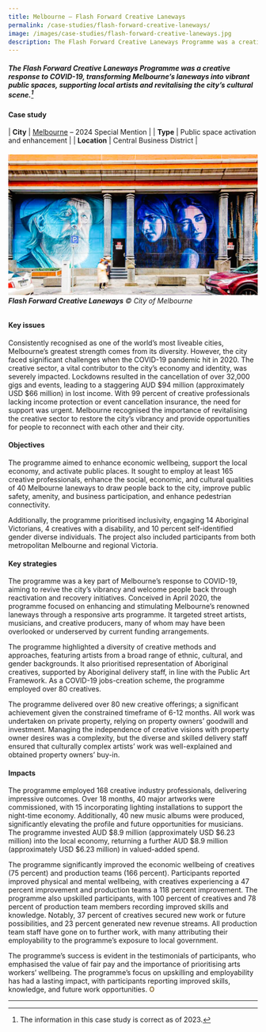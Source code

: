 ```yaml
---
title: Melbourne – Flash Forward Creative Laneways
permalink: /case-studies/flash-forward-creative-laneways/
image: /images/case-studies/flash-forward-creative-laneways.jpg
description: The Flash Forward Creative Laneways Programme was a creative response to COVID-19, transforming Melbourne’s laneways into vibrant public spaces, supporting local artists and revitalising the city’s cultural scene.
---
```


##### The Flash Forward Creative Laneways Programme was a creative response to COVID-19, transforming Melbourne’s laneways into vibrant public spaces, supporting local artists and revitalising the city’s cultural scene.[^1]

#### **Case study**

| **City** | [Melbourne](/melbourne/) – 2024 Special Mention |
| **Type** | Public space activation and enhancement  |
| **Location** | Central Business District |

###### ![Flash Forward Creative Laneways](/images/case-studies/flash-forward-creative-laneways.jpg)**Flash Forward Creative Laneways** © City of Melbourne

#### **Key issues**

Consistently recognised as one of the world’s most liveable cities, Melbourne’s greatest strength comes from its diversity. However, the city faced significant challenges when the COVID-19 pandemic hit in 2020. The creative sector, a vital contributor to the city’s economy and identity, was severely impacted. Lockdowns resulted in the cancellation of over 32,000 gigs and events, leading to a staggering AUD $94 million (approximately USD $66 million) in lost income. With 99 percent of creative professionals lacking income protection or event cancellation insurance, the need for support was urgent. Melbourne recognised the importance of revitalising the creative sector to restore the city’s vibrancy and provide opportunities for people to reconnect with each other and their city.

#### **Objectives**

The programme aimed to enhance economic wellbeing, support the local economy, and activate public places. It sought to employ at least 165 creative professionals, enhance the social, economic, and cultural qualities of 40 Melbourne laneways to draw people back to the city, improve public safety, amenity, and business participation, and enhance pedestrian connectivity.

Additionally, the programme prioritised inclusivity, engaging 14 Aboriginal Victorians, 4 creatives with a disability, and 10 percent self-identified gender diverse individuals. The project also included participants from both metropolitan Melbourne and regional Victoria.

#### **Key strategies**

The programme was a key part of Melbourne’s response to COVID-19, aiming to revive the city’s vibrancy and welcome people back through reactivation and recovery initiatives. Conceived in April 2020, the programme focused on enhancing and stimulating Melbourne’s renowned laneways through a responsive arts programme. It targeted street artists, musicians, and creative producers, many of whom may have been overlooked or underserved by current funding arrangements.

The programme highlighted a diversity of creative methods and approaches, featuring artists from a broad range of ethnic, cultural, and gender backgrounds. It also prioritised representation of Aboriginal creatives, supported by Aboriginal delivery staff, in line with the Public Art Framework. As a COVID-19 jobs-creation scheme, the programme employed over 80 creatives.

The programme delivered over 80 new creative offerings; a significant achievement given the constrained timeframe of 6-12 months. All work was undertaken on private property, relying on property owners’ goodwill and investment. Managing the independence of creative visions with property owner desires was a complexity, but the diverse and skilled delivery staff ensured that culturally complex artists’ work was well-explained and obtained property owners’ buy-in.

#### **Impacts**

The programme employed 168 creative industry professionals, delivering impressive outcomes. Over 18 months, 40 major artworks were commissioned, with 15 incorporating lighting installations to support the night-time economy. Additionally, 40 new music albums were produced, significantly elevating the profile and future opportunities for musicians. The programme invested AUD $8.9 million (approximately USD $6.23 million) into the local economy, returning a further AUD $8.9 million (approximately USD $6.23 million) in valued-added spend.

The programme significantly improved the economic wellbeing of creatives (75 percent) and production teams (166 percent). Participants reported improved physical and mental wellbeing, with creatives experiencing a 47 percent improvement and production teams a 118 percent improvement. The programme also upskilled participants, with 100 percent of creatives and 78 percent of production team members recording improved skills and knowledge. Notably, 37 percent of creatives secured new work or future possibilities, and 23 percent generated new revenue streams. All production team staff have gone on to further work, with many attributing their employability to the programme’s exposure to local government.

The programme’s success is evident in the testimonials of participants, who emphasised the value of fair pay and the importance of prioritising arts workers’ wellbeing. The programme’s focus on upskilling and employability has had a lasting impact, with participants reporting improved skills, knowledge, and future work opportunities. **<font color="#967942">O</font>**

---

[^1]: The information in this case study is correct as of 2023.
